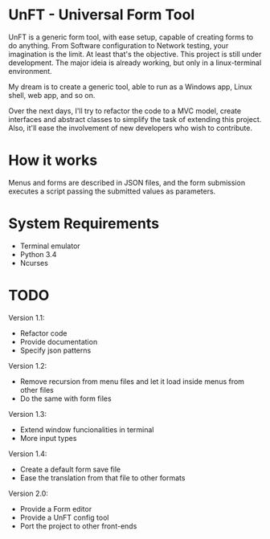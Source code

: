 # UnFT - Universal Form Tool

UnFT is a generic form tool, with ease setup, capable of creating forms to do anything. From Software configuration to Network testing, your imagination is the limit.
At least that's the objective. This project is still under development.
The major ideia is already working, but only in a linux-terminal environment.

My dream is to create a generic tool, able to run as a Windows app, Linux shell, web app, and so on.

Over the next days, I'll try to refactor the code to a MVC model, create interfaces and abstract classes to simplify the task of extending this project.
Also, it'll ease the involvement of new developers who wish to contribute.

# How it works

Menus and forms are described in JSON files, and the form submission executes a script passing the submitted values as parameters.

# System Requirements

 - Terminal emulator
 - Python 3.4
 - Ncurses

# TODO

 Version 1.1:

 - Refactor code
 - Provide documentation
 - Specify json patterns

 Version 1.2:

 - Remove recursion from menu files and let it load inside menus from other files
 - Do the same with form files

 Version 1.3:

 - Extend window funcionalities in terminal
 - More input types

 Version 1.4:

 - Create a default form save file
 - Ease the translation from that file to other formats

 Version 2.0:
 - Provide a Form editor
 - Provide a UnFT config tool
 - Port the project to other front-ends
